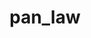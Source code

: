 ---
title: pan_law
permalink: /docs/StandardLibrary#pan_law
parent: Standard Library
has_children: false
nav_order: 20
---